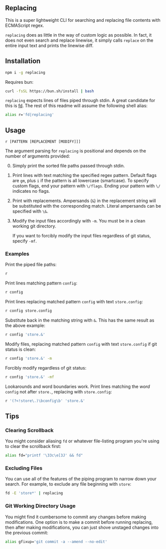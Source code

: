 ## Replacing

This is a super lightweight CLI for searching and replacing file contents with
ECMAScript regex.

`replacing` does as little in the way of custom logic as possible. In fact, it
does not even search and replace linewise, it simply calls `replace` on the
entire input text and prints the linewise diff.

## Installation

```sh
npm i -g replacing
```

Requires bun:

```sh
curl -fsSL https://bun.sh/install | bash
```

`replacing` expects lines of files piped through stdin. A great candidate for
this is [fd](https://github.com/sharkdp/fd). The rest of this readme will
assume the following shell alias:

```sh
alias r='fd|replacing'
```

## Usage

```
r [PATTERN [REPLACEMENT [MODIFY]]]
```

The argument parsing for `replacing` is positional and depends on the number
of arguments provided:

0. Simply print the sorted file paths passed through stdin.

1. Print lines with text matching the specified regex pattern. Default flags
	 are `gm`, plus `i` if the pattern is all lowercase (smartcase). To specify
	 custom flags, end your pattern with `\/flags`. Ending your pattern with `\/`
	 indicates no flags.

2. Print with replacements. Ampersands (`&`) in the replacement string
	 will be substituted with the corresponding match. Literal
	 ampersands can be specified with `\&`.

3. Modify the input files accordingly with `-m`. You must be in a clean working
	 git directory.

	 If you want to forcibly modify the input files regardless of git status,
	 specify `-mf`.

### Examples

Print the piped file paths:

```sh
r
```

Print lines matching pattern `config`:

```sh
r config
```

Print lines replacing matched pattern `config` with text `store.config`:

```sh
r config store.config
```

Substitute back in the matching string with `&`. This has the same result as
the above example:

```sh
r config 'store.&'
```

Modify files, replacing matched pattern `config` with text `store.config` if
git status is clean:

```sh
r config 'store.&' -m
```

Forcibly modify regardless of git status:

```sh
r config 'store.&' -mf
```

Lookarounds and word boundaries work. Print lines matching the *word* `config`
not after `store.`, replacing with `store.config`:

```sh
r '(?<!store\.)\bconfig\b' 'store.&'
```

## Tips

### Clearing Scrollback

You might consider aliasing `fd` or whatever file-listing program you're using
to clear the scrollback first:

```sh
alias fd="printf '\33c\e[3J' && fd"
```

### Excluding Files

You can use all of the features of the piping program to narrow down your
search. For example, to exclude any file beginning with `store`:

```sh
fd -E 'store*' | replacing
```

### Git Working Directory Usage

You might find it cumbersome to commit any changes before making modifications.
One option is to make a commit before running replacing, then after making
modifications, you can just shove unstaged changes into the previous commit:

```sh
alias gfixup='git commit -a --amend --no-edit'
```
